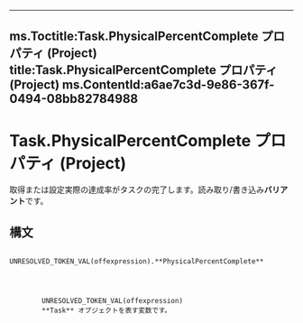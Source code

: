 

---
ms.Toctitle:Task.PhysicalPercentComplete プロパティ (Project)
title:Task.PhysicalPercentComplete プロパティ (Project)
ms.ContentId:a6ae7c3d-9e86-367f-0494-08bb82784988
---
# Task.PhysicalPercentComplete プロパティ (Project)




取得または設定実際の達成率がタスクの完了します。読み取り/書き込み**バリアント**です。

## 構文

            UNRESOLVED_TOKEN_VAL(offexpression).**PhysicalPercentComplete**




            UNRESOLVED_TOKEN_VAL(offexpression)
            **Task** オブジェクトを表す変数です。




